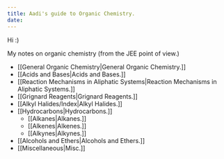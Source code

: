 ```yaml
---
title: Aadi's guide to Organic Chemistry.
date:
---
```

Hi :)

My notes on organic chemistry (from the JEE point of view.)

- [[General Organic Chemistry|General Organic Chemistry.]]
- [[Acids and Bases|Acids and Bases.]]
- [[Reaction Mechanisms in Aliphatic Systems|Reaction Mechanisms in Aliphatic Systems.]]
- [[Grignard Reagents|Grignard Reagents.]]
- [[Alkyl Halides/Index|Alkyl Halides.]]
- [[Hydrocarbons|Hydrocarbons.]]
	- [[Alkanes|Alkanes.]]
	- [[Alkenes|Alkenes.]]
	- [[Alkynes|Alkynes.]]
- [[Alcohols and Ethers|Alcohols and Ethers.]]
- [[Miscellaneous|Misc.]]